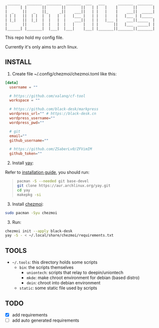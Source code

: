 
     ______   _______  _______  _______  ___   ___      _______  _______
    |      | |       ||       ||       ||   | |   |    |       ||       |
    |  _    ||   _   ||_     _||    ___||   | |   |    |    ___||  _____|
    | | |   ||  | |  |  |   |  |   |___ |   | |   |    |   |___ | |_____
    | |_|   ||  |_|  |  |   |  |    ___||   | |   |___ |    ___||_____  |
    |       ||       |  |   |  |   |    |   | |       ||   |___  _____| |
    |______| |_______|  |___|  |___|    |___| |_______||_______||_______|

This repo hold my config file.

Currently it's only aims to arch linux.

## INSTALL

1. Create file ~/.config/chezmoi/chezmoi.toml like this:

```toml
[data]
  username = ""

  # https://github.com/xalanq/cf-tool
  workspace = ""

  # https://github.com/black-desk/markpress
  wordpress_url="" # https://black-desk.cn
  wordpress_username=""
  wordpress_pwd=""

  # git
  email=""
  github_username=""

  # https://github.com/ZSaberLv0/ZFVimIM
  github_token=""
```
2. Install [yay](https://github.com/Jguer/yay):

Refer to [installation guide](https://github.com/Jguer/yay#installation), you should run:

> ```bash
> pacman -S --needed git base-devel
> git clone https://aur.archlinux.org/yay.git
> cd yay
> makepkg -si
> ```

3. Install [chezmoi](https://github.com/twpayne/chezmoi):

```bash
sudo pacman -Syu chezmoi
```

3. Run:

```bash
chezmoi init --apply black-desk
yay -S - < ~/.local/share/chezmoi/requirements.txt
```

## TOOLS

  * `~/.tools`: this directory holds some scripts
    * `bin`: the scripts themselves
      * `uniontech`: scripts that relay to deepin/uniontech
      * `mkde`: make chroot environment for debian (based distro)
      * `dein`: chroot into debian environment
    * `static`: some static file used by scripts

## TODO

  - [x] add requirements
  - [ ] add auto generated requirements
